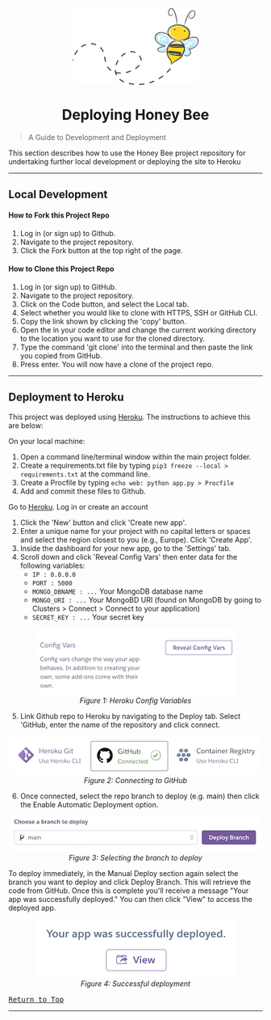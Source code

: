 <p align="center">
  <img src="images/buzzy-bee.png" alt="Buzzing Bee, from Pixabay">
</p>

<h1 align="center">Deploying Honey Bee</h1>

> A Guide to Development and Deployment

This section describes how to use the Honey Bee project repository for undertaking further local development or deploying the site to Heroku

- - -

## Local Development

#### How to Fork this Project Repo
1. Log in (or sign up) to Github.
2. Navigate to the project repository.
3. Click the Fork button at the top right of the page.

#### How to Clone this Project Repo
1. Log in (or sign up) to GitHub.
2. Navigate to the project repository.
3. Click on the Code button, and select the Local tab.
4. Select whether you would like to clone with HTTPS, SSH or GitHub CLI.
5. Copy the link shown by clicking the 'copy' button.
6. Open the  in your code editor and change the current working directory to the location you want to use for the cloned directory.
7. Type the command 'git clone' into the terminal and then paste the link you copied from GitHub. 
8. Press enter. You will now have a clone of the project repo.

- - -

## Deployment to Heroku
This project was deployed using [Heroku](https://www.heroku.com/). The instructions to achieve this are below:

On your local machine:
1. Open a command line/terminal window within the main project folder. 
2. Create a requirements.txt file by typing `pip3 freeze --local > requirements.txt` at the command line. 
3. Create a Procfile by typing `echo web: python app.py > Procfile` 
4. Add and commit these files to Github.

Go to [Heroku](https://www.heroku.com/). Log in or create an account
1. Click the 'New' button and click 'Create new app'.
2. Enter a unique name for your project with no capital letters or spaces and select the region closest to you (e.g., Europe). Click 'Create App'.
3. Inside the dashboard for your new app, go to the 'Settings' tab. 
4. Scroll down and click 'Reveal Config Vars' then enter data for the following variables:
    - `IP : 0.0.0.0`
    - `PORT : 5000`
    - `MONGO_DBNAME : ...` Your MongoDB database name
    - `MONGO_URI : ...` Your MongoBD URI (found on MongoDB by going to Clusters > Connect > Connect to your application)
    - `SECRET_KEY : ...` Your secret key

<p align="center">
    <img src="images/heroku-config-vars.png" alt="Heroku config variables">
<br>
<em>Figure 1: Heroku Config Variables</em>
</p>


5. Link Github repo to Heroku by navigating to the Deploy tab. Select 'GitHub, enter the name of the repository and click connect. 

<p align="center">
    <img src="images/heroku-connect-to-github.png" alt="Connecting to GitHub">
<br>
<em>Figure 2: Connecting to GitHub</em>
</p>

6. Once connected, select the repo branch to deploy (e.g. main) then click the Enable Automatic Deployment option.

<p align="center">
    <img src="images/heroku-deploy-branch.png" alt="Deployment branch">
<br>
<em>Figure 3: Selecting the branch to deploy</em>
</p>

To deploy immediately, in the Manual Deploy section again select the branch you want to deploy and click Deploy Branch. This will retrieve the code from GitHub. Once this is complete you'll receive a message "Your app was successfully deployed." You can then click "View" to access the deployed app.

<p align="center">
    <img src="images/heroku-app-deployed.png" alt="Successful deployment">
<br>
<em>Figure 4: Successful deployment</em>
</p>

<kbd>[Return to Top](#Deploying-Honey-Bee)</kbd>

- - -
